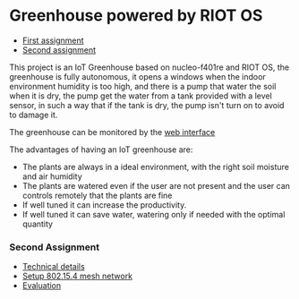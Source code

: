 # Greenhouse powered by RIOT OS
- [First assignment](https://github.com/kernel-machine/RIOT-GreenHouse/tree/first_assignment)
- [Second assignment](https://github.com/kernel-machine/RIOT-GreenHouse/tree/second_assignment)

This project is an IoT Greenhouse based on nucleo-f401re and RIOT OS, the greenhouse is fully
autonomous, it opens a windows when the indoor environment humidity is too high, and there is
a pump that water the soil when it is dry, the pump get the water from a tank provided with a level sensor, 
in such a way that if the tank is dry, the pump isn't turn on to avoid to damage it.

The greenhouse can be monitored by the [web interface](https://kernel-machine.github.io/RIOT-GreenHouse/)

The advantages of having an IoT greenhouse are:
- The plants are always in a ideal environment, with the right soil moisture and air humidity
- The plants are watered even if the user are not present and the user can controls remotely that the plants are fine
- If well tuned it can increase the productivity.
- If well tuned it can save water, watering only if needed with the optimal quantity

### Second Assignment
- [Technical details](./Tech.md)
- [Setup 802.15.4 mesh network](./docs/SecondAssignment/Setup6LoWPAN.md)
- [Evaluation](./docs/SecondAssignment/Evaluation.md)


